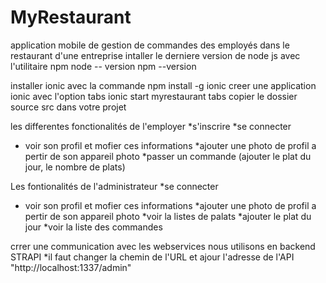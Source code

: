 # MyRestaurant
application mobile de gestion de commandes  des employés dans le restaurant d'une entreprise
intaller le derniere version de  node js avec l'utilitaire npm 
 	node -- version
	npm --version

installer ionic avec la commande 
	npm install -g ionic 
creer une application ionic avec l'option tabs 
  	ionic start myrestaurant tabs
copier le dossier source src dans votre projet

les differentes fonctionalités de l'employer 
*s'inscrire 
*se connecter
* voir son profil et mofier ces informations
*ajouter une photo de profil a pertir de son appareil photo 
*passer un commande (ajouter le plat du jour, le nombre de plats)

Les fontionalités de l'administrateur 
*se connecter
* voir son profil et mofier ces informations
*ajouter une photo de profil a pertir de son appareil photo 
*voir la listes de palats
*ajouter le plat du jour
*voir la liste des commandes
 
crrer une communication avec les webservices 
nous utilisons en backend STRAPI 
*il faut changer la chemin de l'URL et ajour l'adresse de l'API "http://localhost:1337/admin"
